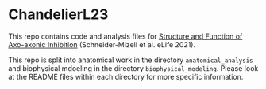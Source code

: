 # ChandelierL23

This repo contains code and analysis files for [Structure and Function of Axo-axonic Inhibition](https://elifesciences.org/articles/73783#annotations) (Schneider-Mizell et al. eLife 2021).

This repo is split into anatomical work in the directory `anatomical_analysis` and biophysical mdoeling in the directory `biophysical_modeling`.
Please look at the README files within each directory for more specific information.